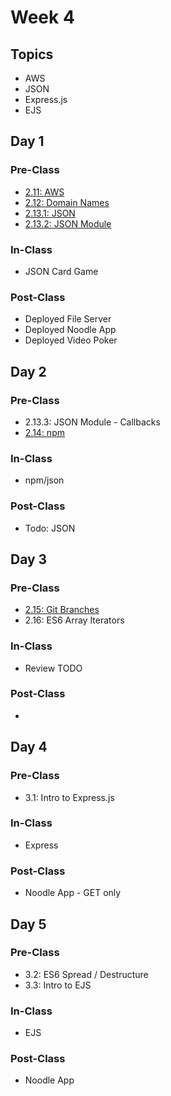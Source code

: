 # Week 4

## Topics

* AWS
* JSON
* Express.js
* EJS

## Day 1

### Pre-Class

* [2.11: AWS](../../2-back-end-basics/2.13-deployment-aws.md)
* [2.12: Domain Names](../../2-back-end-basics/2.12-domain-names.md)
* [2.13.1: JSON](../../2-back-end-basics/2.13.1-json/)
* [2.13.2: JSON Module](../../2-back-end-basics/2.13.1-json/2.13.2-json-module.md)

### In-Class

* JSON Card Game

### Post-Class

* Deployed File Server
* Deployed Noodle App
* Deployed Video Poker

## Day 2

### Pre-Class

* 2.13.3: JSON Module - Callbacks
* [2.14: npm](../../2-back-end-basics/2.14-npm.md)

### In-Class

* npm/json

### Post-Class

* Todo: JSON

## Day 3

### Pre-Class

* [2.15: Git Branches](../../2-back-end-basics/2.15-git-branches.md)
* 2.16: ES6 Array Iterators

### In-Class

* Review TODO

### **Post-Class**

* 
## Day 4

### Pre-Class

* 3.1: Intro to Express.js

### In-Class

* Express

### Post-Class

* Noodle App - GET only

## Day 5

### Pre-Class

* 3.2: ES6 Spread / Destructure
* 3.3: Intro to EJS

### In-Class

* EJS

### Post-Class

* Noodle App

